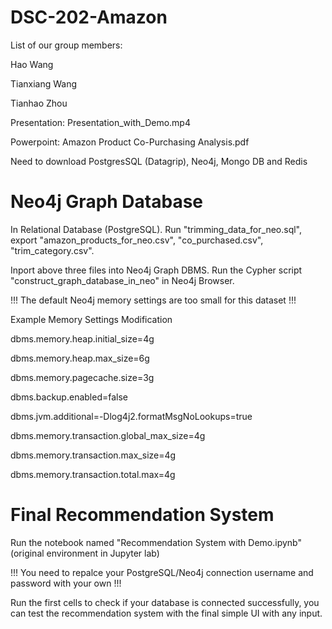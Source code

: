 # DSC-202-Amazon
List of our group members:

Hao Wang

Tianxiang Wang

Tianhao Zhou

Presentation: Presentation_with_Demo.mp4

Powerpoint: Amazon Product Co-Purchasing Analysis.pdf

Need to download PostgresSQL (Datagrip), Neo4j, Mongo DB and Redis

# Neo4j Graph Database
In Relational Database (PostgreSQL). Run "trimming_data_for_neo.sql", export "amazon_products_for_neo.csv", "co_purchased.csv", "trim_category.csv". 

Inport above three files into Neo4j Graph DBMS. Run the Cypher script "construct_graph_database_in_neo" in Neo4j Browser. 


!!! The default Neo4j memory settings are too small for this dataset !!!

Example Memory Settings Modification

dbms.memory.heap.initial_size=4g

dbms.memory.heap.max_size=6g

dbms.memory.pagecache.size=3g

dbms.backup.enabled=false

dbms.jvm.additional=-Dlog4j2.formatMsgNoLookups=true

dbms.memory.transaction.global_max_size=4g

dbms.memory.transaction.max_size=4g

dbms.memory.transaction.total.max=4g



# Final Recommendation System

Run the notebook named "Recommendation System with Demo.ipynb" (original environment in Jupyter lab)

!!! You need to repalce your PostgreSQL/Neo4j connection username and password with your own !!!

Run the first cells to check if your database is connected successfully, you can test the recommendation system with the final simple UI with any input.
